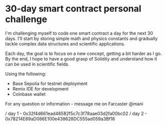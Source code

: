 # 30-day smart contract personal challenge

I'm challenging myself to code one smart contract a day for the next 30 days. I'll start by storing simple math and physics constants and gradually tackle complex data structures and scientific applications.

Each day, the goal is to focus on a new concept, getting a bit harder as I go. By the end, I hope to have a good grasp of Solidity and understand how it can be used in scientific fields.

Using the following:
* Base Sepolia for testnet deployment
* Remix IDE for development
* Coinbase wallet

For any question or information - message me on Farcaster @mani 

/ day 1 - 0x32f4d661ead48582f5c7c3f78aae03d2fa00bc02
/ day 2 - 0x78214E69aD086E100e438628DC555ad059a3Bf16
